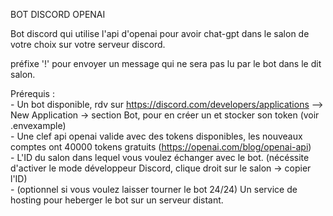 BOT DISCORD OPENAI

Bot discord qui utilise l'api d'openai pour avoir chat-gpt dans le salon de votre choix sur votre serveur discord.

préfixe '!' pour envoyer un message qui ne sera pas lu par le bot dans le dit salon.

Prérequis :  
            - Un bot disponible, rdv sur https://discord.com/developers/applications --> New Application -> section Bot, pour en créer un et stocker son token (voir .envexample)  
            - Une clef api openai valide avec des tokens disponibles, les nouveaux comptes ont 40000 tokens gratuits (https://openai.com/blog/openai-api)  
            - L'ID du salon dans lequel vous voulez échanger avec le bot. (nécéssite d'activer le mode développeur Discord, clique droit sur le salon -> copier l'ID)  
            - (optionnel si vous voulez laisser tourner le bot 24/24) Un service de hosting pour heberger le bot sur un serveur distant.
